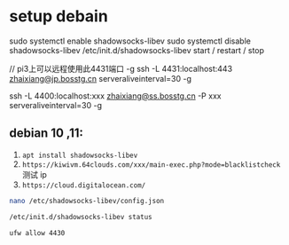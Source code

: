 # setup debain
sudo systemctl enable shadowsocks-libev
sudo systemctl disable shadowsocks-libev
/etc/init.d/shadowsocks-libev start / restart / stop

 // pi3上可以远程使用此4431端口 -g
ssh -L 4431:localhost:443 zhaixiang@jp.bosstg.cn serveraliveinterval=30 -g

ssh -L 4400:localhost:xxx zhaixiang@ss.bosstg.cn -P xxx  serveraliveinterval=30 -g

## debian 10 ,11:
1. `apt install shadowsocks-libev`
2. `https://kiwivm.64clouds.com/xxx/main-exec.php?mode=blacklistcheck`  测试 ip
3. `https://cloud.digitalocean.com/`

```sh 
nano /etc/shadowsocks-libev/config.json

/etc/init.d/shadowsocks-libev status

ufw allow 4430
```
